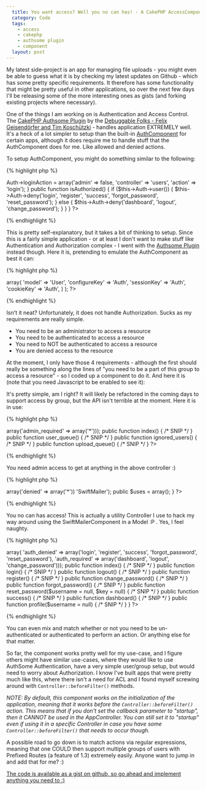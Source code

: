 ```yaml
---
  title: You want access? Well you no can has! - A CakePHP AccessComponent
  category: Code
  tags:
    - access
    - cakephp
    - authsome plugin
    - component
  layout: post
---
```


My latest side-project is an app for managing file uploads - you might even be able to guess what it is by checking my latest updates on Github - which has some pretty specific requirements. It therefore has some functionality that might be pretty useful in other applications, so over the next few days I'll be releasing some of the more interesting ones as gists (and forking existing projects where necessary).

One of the things I am working on is Authentication and Access Control. The [CakePHP Authsome Plugin](http://github.com/felixge/cakephp-authsome) by the [Debuggable Folks - Felix Geisendörfer and Tim Koschützki](http://debuggable.com/) - handles application EXTREMELY well. It's a heck of a lot simpler to setup than the built-in [AuthComponent](http://api.cakephp.org/class/auth-component) for certain apps, although it does require me to handle stuff that the AuthComponent does for me. Like allowed and denied actions.

To setup AuthComponent, you might do something similar to the following:

{% highlight php %}
<?php
class UsersController extends AppController {
	public $name = 'Users';
	public $components = array('Auth');
	
	public function beforeFilter() {
		parent::beforeFilter();
		$this->Auth->loginAction = array('admin' => false, 'controller' => 'users', 'action' => 'login');
	}

	public function isAuthorized() {
		if ($this->Auth->user()) {
			$this->Auth->deny('login', 'register', 'success', 'forgot_password', 'reset_password');
		} else {
			$this->Auth->deny('dashboard', 'logout', 'change_password');
		}
	}
}
?>
{% endhighlight %}

This is pretty self-explanatory, but it takes a bit of thinking to setup. Since this is a fairly simple application - or at least I don't want to make stuff like Authentication and Authorization complex - I went with the  [Authsome Plugin](http://github.com/felixge/cakephp-authsome) instead though. Here it is, pretending to emulate the AuthComponent as best it can:

{% highlight php %}
<?php
class AppController extends Controller {
	public $components = array(
		'Authsome.Authsome' => array(
			'model' => 'User',
			'configureKey' => 'Auth',
			'sessionKey' => 'Auth',
			'cookieKey' => 'Auth',
		)
	);
?>
{% endhighlight %}

Isn't it neat? Unfortunately, it does not handle Authorization. Sucks as my requirements are really simple.

 - You need to be an administrator to access a resource
 - You need to be authenticated to access a resource
 - You need to NOT be authenticated to access a resource
 - You are denied access to the resource

At the moment, I only have those 4 requirements - although the first should really be something along the lines of "you need to be a part of this group to access a resource" - so I coded up a component to do it. And here it is (note that you need Javascript to be enabled to see it):

<script src="http://gist.github.com/276000.js"></script>

It's pretty simple, am I right? It will likely be refactored in the coming days to support access by group, but the API isn't terrible at the moment. Here it is in use:

{% highlight php %}
<?php
class ModerationsController extends AppController {
	public $name = 'Moderations';
	public $components = array('Access' => array('admin_required' => array('*')));
	
	public function index() { /* SNIP */ }
	public function user_queue() { /* SNIP */ }
	public function ignored_users() { /* SNIP */ }
	public function upload_queue() { /* SNIP */ }
?>
{% endhighlight %}

You need admin access to get at anything in the above controller :)

{% highlight php %}
<?php
class MailsController extends AppController {
	public $name = 'Mails';
	public $components = array(
		'Access' => array('denied' => array('*'))
		'SwiftMailer');
	public $uses = array();
}
?>
{% endhighlight %}

You no can has access! This is actually a utility Controller I use to hack my way around using the SwiftMailerComponent in a Model :P . Yes, I feel naughty.

{% highlight php %}
<?php
class UsersController extends AppController{
	public $name = 'Users';
	public $helpers = array('Gravatar');
	public $components = array(
		'Access' => array(
			'auth_denied' => array('login', 'register', 'success', 'forgot_password', 'reset_password'),
			'auth_required' => array('dashboard', 'logout', 'change_password')));

	public function index() { /* SNIP */ }
	public function login() { /* SNIP */ }
	public function logout() { /* SNIP */ }
	public function register() { /* SNIP */ }
	public function change_password() { /* SNIP */ }
	public function forgot_password() { /* SNIP */ }
	public function reset_password($username = null, $key = null) { /* SNIP */ }
	public function success() { /* SNIP */ }
	public function dashboard() { /* SNIP */ }
	public function profile($username = null) { /* SNIP */ }
}
?>
{% endhighlight %}

You can even mix and match whether or not you need to be un-authenticated or authenticated to perform an action. Or anything else for that matter.

So far, the component works pretty well for my use-case, and I figure others might have similar use-cases, where they would like to use AuthSome Authentication, have a very simple user/group setup, but would need to worry about Authorization. I know I've built apps that were pretty much like this, where there isn't a need for ACL and I found myself screwing around with `Controller::beforeFilter()` methods.

_NOTE: By default, this component works on the initialization of the application, meaning that it works before the `Controller::beforeFilter()` action. This means that if you don't set the callback parameter to "startup", then it CANNOT be used in the AppController. You can still set it to "startup" even if using it in a specific Controller in case you have some `Controller::beforeFilter()` that needs to occur though._

A possible road to go down is to match actions via regular expressions, meaning that one COULD then support multiple groups of users with Prefixed Routes (a feature of 1.3) extremely easily. Anyone want to jump in and add that for me? :)

[The code is available as a gist on github, so go ahead and implement anything you need to :)](http://gist.github.com/276000)